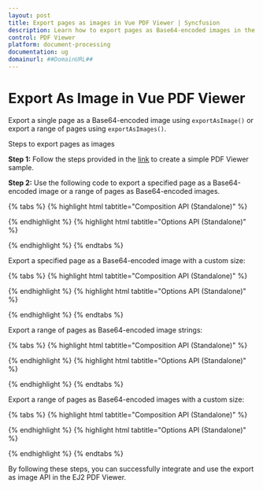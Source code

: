 ```yaml
---
layout: post
title: Export pages as images in Vue PDF Viewer | Syncfusion
description: Learn how to export pages as Base64-encoded images in the Vue PDF Viewer using exportAsImage and exportAsImages.
control: PDF Viewer
platform: document-processing
documentation: ug
domainurl: ##DomainURL##
---
```


# Export As Image in Vue PDF Viewer

Export a single page as a Base64-encoded image using `exportAsImage()` or export a range of pages using `exportAsImages()`.

Steps to export pages as images

**Step 1:** Follow the steps provided in the [link](https://help.syncfusion.com/document-processing/pdf/pdf-viewer/vue/getting-started/) to create a simple PDF Viewer sample.

**Step 2:** Use the following code to export a specified page as a Base64-encoded image or a range of pages as Base64-encoded images.

{% tabs %}
{% highlight html tabtitle="Composition API (Standalone)" %}

<template>
  <div id="app">
    <button v-on:click="exportAsImage">ExportAsImage</button>
    <ejs-pdfviewer id="pdfViewer" ref="pdfviewer" :documentPath="documentPath" :resourceUrl="resourceUrl">
    </ejs-pdfviewer>
  </div>
</template>

<script setup>

import {
  PdfViewerComponent, Toolbar, Magnification, Navigation,
  LinkAnnotation, BookmarkView, Annotation, ThumbnailView,
  Print, TextSelection, TextSearch, FormFields, FormDesigner
} from '@syncfusion/ej2-vue-pdfviewer';
import { provide, ref } from 'vue';

let pdfviewer = ref(null);
let resourceUrl = "https://cdn.syncfusion.com/ej2/24.1.41/dist/ej2-pdfviewer-lib";
let documentPath = "https://cdn.syncfusion.com/content/pdf/pdf-succinctly.pdf";

provide('PdfViewer', [Toolbar, Magnification, Navigation, LinkAnnotation, BookmarkView, Annotation,
  ThumbnailView, Print, TextSelection, TextSearch, FormFields, FormDesigner])

let exportAsImage = function () {
  let imageDetail;
  let pageIndex: number = 1;
  const viewer = pdfviewer.value.ej2Instances;
  viewer.exportAsImage(pageIndex).then(function (value) {
      imageDetail = value;
      console.log(imageDetail);
  });
}

</script>

{% endhighlight %}
{% highlight html tabtitle="Options API (Standalone)" %}

<template>
  <div id="app">
    <button v-on:click="exportAsImage">ExportAsImage</button>
    <ejs-pdfviewer id="pdfViewer" ref="pdfviewer" :documentPath="documentPath" :resourceUrl="resourceUrl">
    </ejs-pdfviewer>
  </div>
</template>

<script>

import {
  PdfViewerComponent, Toolbar, Magnification, Navigation,
  LinkAnnotation, BookmarkView, Annotation, ThumbnailView,
  Print, TextSelection, TextSearch, FormFields, FormDesigner
} from '@syncfusion/ej2-vue-pdfviewer';

export default {
  name: "App",
  data() {
    return {
      resourceUrl: "https://cdn.syncfusion.com/ej2/24.1.41/dist/ej2-pdfviewer-lib",
      documentPath: "https://cdn.syncfusion.com/content/pdf/pdf-succinctly.pdf"
    };
  },
  provide: {
    PdfViewer: [Toolbar, Magnification, Navigation, LinkAnnotation, BookmarkView, Annotation,
      ThumbnailView, Print, TextSelection, TextSearch, FormFields, FormDesigner]
  },
  methods: {
    exportAsImage: function () {
        let imageDetail;
        let pageIndex: number = 1;
        const viewer = this.$refs.pdfviewer.ej2Instances;
        viewer.exportAsImage(pageIndex).then(function (value) {
          imageDetail = value;
          console.log(imageDetail);
        });
    }
  }
}
</script>

{% endhighlight %}
{% endtabs %}

Export a specified page as a Base64-encoded image with a custom size:

{% tabs %}
{% highlight html tabtitle="Composition API (Standalone)" %}

<template>
  <div id="app">
    <button v-on:click="exportAsImageWithSize">ExportAsImageWithSize</button>
    <ejs-pdfviewer id="pdfViewer" ref="pdfviewer" :documentPath="documentPath" :resourceUrl="resourceUrl">
    </ejs-pdfviewer>
  </div>
</template>

<script setup>

import {
  PdfViewerComponent, Toolbar, Magnification, Navigation,
  LinkAnnotation, BookmarkView, Annotation, ThumbnailView,
  Print, TextSelection, TextSearch, FormFields, FormDesigner
} from '@syncfusion/ej2-vue-pdfviewer';
import { provide, ref } from 'vue';

let pdfviewer = ref(null);
let resourceUrl = "https://cdn.syncfusion.com/ej2/24.1.41/dist/ej2-pdfviewer-lib";
let documentPath = "https://cdn.syncfusion.com/content/pdf/pdf-succinctly.pdf";

provide('PdfViewer', [Toolbar, Magnification, Navigation, LinkAnnotation, BookmarkView, Annotation,
  ThumbnailView, Print, TextSelection, TextSearch, FormFields, FormDesigner])

let exportAsImageWithSize = function () {
  let imageDetail;
  let pageIndex: number = 1;
  let size = {width:200, height: 500};
  let viewer = pdfviewer.value.ej2Instances;
  viewer.exportAsImage(pageIndex,size).then(function (value) {
    imageDetail = value;
    console.log(imageDetail);
  });
}

</script>

{% endhighlight %}
{% highlight html tabtitle="Options API (Standalone)" %}

<template>
  <div id="app">
    <button v-on:click="exportAsImageWithSize">exportAsImageWithSize</button>
    <ejs-pdfviewer id="pdfViewer" ref="pdfviewer" :documentPath="documentPath" :resourceUrl="resourceUrl">
    </ejs-pdfviewer>
  </div>
</template>

<script>

import {
  PdfViewerComponent, Toolbar, Magnification, Navigation,
  LinkAnnotation, BookmarkView, Annotation, ThumbnailView,
  Print, TextSelection, TextSearch, FormFields, FormDesigner
} from '@syncfusion/ej2-vue-pdfviewer';

export default {
  name: "App",
  data() {
    return {
      resourceUrl: "https://cdn.syncfusion.com/ej2/24.1.41/dist/ej2-pdfviewer-lib",
      documentPath: "https://cdn.syncfusion.com/content/pdf/pdf-succinctly.pdf"
    };
  },
  provide: {
    PdfViewer: [Toolbar, Magnification, Navigation, LinkAnnotation, BookmarkView, Annotation,
      ThumbnailView, Print, TextSelection, TextSearch, FormFields, FormDesigner]
  },
  methods: {
    exportAsImageWithSize: function () {
        let imageDetail;
        let pageIndex: number = 1;
        let size = {width:200, height: 500};
        let viewer = this.$refs.pdfviewer.ej2Instances;
        viewer.exportAsImage(pageIndex,size).then(function (value) {
          imageDetail = value;
          console.log(imageDetail);
        });
    }
  }
}
</script>

{% endhighlight %}
{% endtabs %}

Export a range of pages as Base64-encoded image strings:

{% tabs %}
{% highlight html tabtitle="Composition API (Standalone)" %}

<template>
  <div id="app">
    <button v-on:click="exportAsImages">exportAsImages</button>
    <ejs-pdfviewer id="pdfViewer" ref="pdfviewer" :documentPath="documentPath" :resourceUrl="resourceUrl">
    </ejs-pdfviewer>
  </div>
</template>

<script setup>

import {
  PdfViewerComponent, Toolbar, Magnification, Navigation,
  LinkAnnotation, BookmarkView, Annotation, ThumbnailView,
  Print, TextSelection, TextSearch, FormFields, FormDesigner
} from '@syncfusion/ej2-vue-pdfviewer';
import { provide, ref } from 'vue';

let pdfviewer = ref(null);
let resourceUrl = "https://cdn.syncfusion.com/ej2/24.1.41/dist/ej2-pdfviewer-lib";
let documentPath = "https://cdn.syncfusion.com/content/pdf/pdf-succinctly.pdf";

provide('PdfViewer', [Toolbar, Magnification, Navigation, LinkAnnotation, BookmarkView, Annotation,
  ThumbnailView, Print, TextSelection, TextSearch, FormFields, FormDesigner])

let exportAsImages = function () {
  let startPageIndex: number = 1;
  let endPageIndex: number = 5;
  let viewer = pdfviewer.value.ej2Instances;
  viewer.exportAsImages(startPageIndex, endPageIndex).then(function (value) {
      imageDetails = value;
      console.log(imageDetails);
  });
}

</script>

{% endhighlight %}
{% highlight html tabtitle="Options API (Standalone)" %}

<template>
  <div id="app">
    <button v-on:click="exportAsImages">exportAsImages</button>
    <ejs-pdfviewer id="pdfViewer" ref="pdfviewer" :documentPath="documentPath" :resourceUrl="resourceUrl">
    </ejs-pdfviewer>
  </div>
</template>

<script>

import {
  PdfViewerComponent, Toolbar, Magnification, Navigation,
  LinkAnnotation, BookmarkView, Annotation, ThumbnailView,
  Print, TextSelection, TextSearch, FormFields, FormDesigner
} from '@syncfusion/ej2-vue-pdfviewer';

export default {
    name: "App",
    data() {
      return {
        resourceUrl: "https://cdn.syncfusion.com/ej2/24.1.41/dist/ej2-pdfviewer-lib",
        documentPath: "https://cdn.syncfusion.com/content/pdf/pdf-succinctly.pdf"
      };
    },
    provide: {
      PdfViewer: [Toolbar, Magnification, Navigation, LinkAnnotation, BookmarkView, Annotation,
        ThumbnailView, Print, TextSelection, TextSearch, FormFields, FormDesigner]
    },
    methods: {
      exportAsImages: function () {
        let startPageIndex: number = 1;
        let endPageIndex: number = 5;
        let viewer = this.$refs.pdfviewer.ej2Instances;
        viewer.exportAsImages(startPageIndex, endPageIndex).then(function (value) {
            imageDetails = value;
            console.log(imageDetails);
        });
      }
  }
}
</script>

{% endhighlight %}
{% endtabs %}

Export a range of pages as Base64-encoded images with a custom size:

{% tabs %}
{% highlight html tabtitle="Composition API (Standalone)" %}

<template>
  <div id="app">
    <button v-on:click="exportAsImageWithSize">exportAsImageWithSize</button>
    <ejs-pdfviewer id="pdfViewer" ref="pdfviewer" :documentPath="documentPath" :resourceUrl="resourceUrl">
    </ejs-pdfviewer>
  </div>
</template>

<script setup>

import {
  PdfViewerComponent, Toolbar, Magnification, Navigation,
  LinkAnnotation, BookmarkView, Annotation, ThumbnailView,
  Print, TextSelection, TextSearch, FormFields, FormDesigner
} from '@syncfusion/ej2-vue-pdfviewer';
import { provide, ref } from 'vue';

let pdfviewer = ref(null);
let resourceUrl = "https://cdn.syncfusion.com/ej2/24.1.41/dist/ej2-pdfviewer-lib";
let documentPath = "https://cdn.syncfusion.com/content/pdf/pdf-succinctly.pdf";

provide('PdfViewer', [Toolbar, Magnification, Navigation, LinkAnnotation, BookmarkView, Annotation,
  ThumbnailView, Print, TextSelection, TextSearch, FormFields, FormDesigner])

let exportAsImageWithSize = function () {
  let startPageIndex: number = 1;
  let endPageIndex: number = 5;
  let size: Size = new Size(200,500);
  let viewer = pdfviewer.value.ej2Instances;
  viewer.exportAsImages(startPageIndex, endPageIndex, size).then(function (value) {
      imageDetails = value;
      console.log(imageDetails);
  });
}

</script>

{% endhighlight %}
{% highlight html tabtitle="Options API (Standalone)" %}

<template>
  <div id="app">
    <button v-on:click="exportAsImageWithSize">exportAsImageWithSize</button>
    <ejs-pdfviewer id="pdfViewer" ref="pdfviewer" :documentPath="documentPath" :resourceUrl="resourceUrl">
    </ejs-pdfviewer>
  </div>
</template>

<script>

import {
  PdfViewerComponent, Toolbar, Magnification, Navigation,
  LinkAnnotation, BookmarkView, Annotation, ThumbnailView,
  Print, TextSelection, TextSearch, FormFields, FormDesigner
} from '@syncfusion/ej2-vue-pdfviewer';

export default {
  name: "App",
  data() {
    return {
      resourceUrl: "https://cdn.syncfusion.com/ej2/24.1.41/dist/ej2-pdfviewer-lib",
      documentPath: "https://cdn.syncfusion.com/content/pdf/pdf-succinctly.pdf"
    };
  },
  provide: {
    PdfViewer: [Toolbar, Magnification, Navigation, LinkAnnotation, BookmarkView, Annotation,
      ThumbnailView, Print, TextSelection, TextSearch, FormFields, FormDesigner]
  },
  methods: {
    exportAsImageWithSize: function () {
      let startPageIndex: number = 1;
      let endPageIndex: number = 5;
      let size: Size = new Size(200,500);
      let viewer = this.$refs.pdfviewer.ej2Instances;
      viewer.exportAsImages(startPageIndex, endPageIndex, size).then(function (value) {
          imageDetails = value;
          console.log(imageDetails);
      });
    }
  }
}
</script>

{% endhighlight %}
{% endtabs %}

By following these steps, you can successfully integrate and use the export as image API in the EJ2 PDF Viewer.